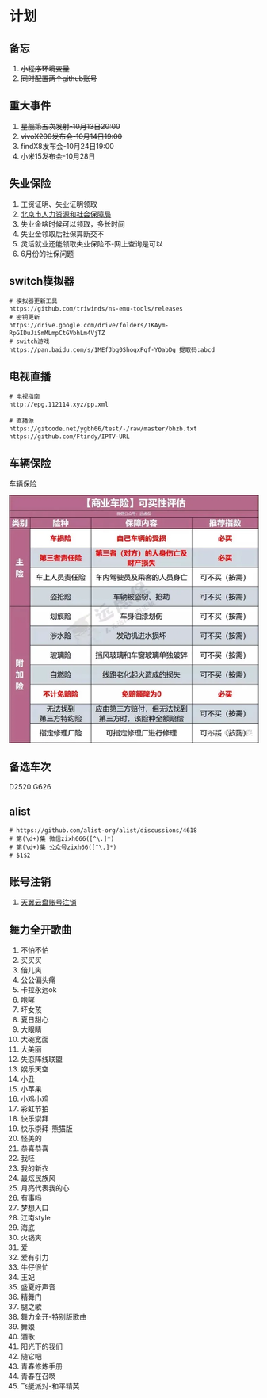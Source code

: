 # 计划

## 备忘

1. ~~小程序环境变量~~
2. ~~同时配置两个github账号~~

## 重大事件

1. ~~星舰第五次发射-10月13日20:00~~
2. ~~vivoX200发布会-10月14日19:00~~
3. findX8发布会-10月24日19:00
4. 小米15发布会-10月28日

## 失业保险

1. 工资证明、失业证明领取
2. [北京市人力资源和社会保障局](https://fuwu.rsj.beijing.gov.cn/zhrs/yltc/yltc-home)
3. 失业金啥时候可以领取，多长时间
4. 失业金领取后社保算断交不
5. 灵活就业还能领取失业保险不-网上查询是可以
6. 6月份的社保问题

## switch模拟器

```shell
# 模拟器更新工具
https://github.com/triwinds/ns-emu-tools/releases
# 密钥更新
https://drive.google.com/drive/folders/1KAym-RpGIDuJiSmMLmpCtGVbhLm4VjTZ
# switch游戏
https://pan.baidu.com/s/1MEfJbg0ShoqxPqf-YOabDg 提取码:abcd
```

## 电视直播

```shell
# 电视指南
http://epg.112114.xyz/pp.xml

# 直播源
https://gitcode.net/ygbh66/test/-/raw/master/bhzb.txt
https://github.com/Ftindy/IPTV-URL
```

## 车辆保险

[车辆保险](https://zhuanlan.zhihu.com/p/95477550)

![车辆保险](https://raw.githubusercontent.com/jianglin2020/picgo_img/main/img/202402221535573.webp)

## 备选车次

D2520 G626

## alist

```shell
# https://github.com/alist-org/alist/discussions/4618
# 第(\d+)集 微信zixh666([^\.]*)
# 第(\d+)集 公众号zixh66([^\.]*)
# $1$2
```

## 账号注销

1. [天翼云盘账号注销](https://e.dlife.cn/help/loginHelp.do)

## 舞力全开歌曲

1. 不怕不怕
2. 买买买
3. 倍儿爽
4. 公公偏头痛
5. 卡拉永远ok
6. 咆哮
7. 坏女孩
8. 夏日甜心
9. 大眼睛
10. 大碗宽面
11. 大美丽
12. 失恋阵线联盟
13. 娱乐天空
14. 小丑
15. 小苹果
16. 小鸡小鸡
17. 彩虹节拍
18. 快乐崇拜
19. 快乐崇拜-熊猫版
20. 怪美的
21. 恭喜恭喜
22. 我呸
23. 我的新衣
24. 最炫民族风
25. 月亮代表我的心
26. 有事吗
27. 梦想入口
28. 江南style
29. 海底
30. 火锅爽
31. 爱
32. 爱有引力
33. 牛仔很忙
34. 王妃
35. 盛夏好声音
36. 精舞门
37. 腿之歌
38. 舞力全开-特别版歌曲
39. 舞娘
40. 酒歌
41. 阳光下的我们
42. 随它吧
43. 青春修炼手册
44. 青春在召唤
45. 飞艇派对-和平精英
